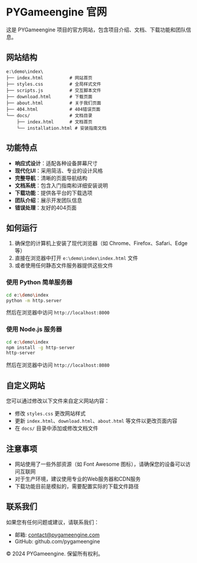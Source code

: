 # PYGameengine 官网

这是 PYGameengine 项目的官方网站，包含项目介绍、文档、下载功能和团队信息。

## 网站结构

```
e:\demo\index\
├── index.html          # 网站首页
├── styles.css          # 全局样式文件
├── scripts.js          # 交互脚本文件
├── download.html       # 下载页面
├── about.html          # 关于我们页面
├── 404.html            # 404错误页面
└── docs/               # 文档目录
    ├── index.html      # 文档首页
    └── installation.html # 安装指南文档
```

## 功能特点

- **响应式设计**：适配各种设备屏幕尺寸
- **现代化UI**：采用简洁、专业的设计风格
- **完整导航**：清晰的页面导航结构
- **文档系统**：包含入门指南和详细安装说明
- **下载功能**：提供各平台的下载选项
- **团队介绍**：展示开发团队信息
- **错误处理**：友好的404页面

## 如何运行

1. 确保您的计算机上安装了现代浏览器（如 Chrome、Firefox、Safari、Edge 等）
2. 直接在浏览器中打开 `e:\demo\index\index.html` 文件
3. 或者使用任何静态文件服务器提供这些文件

### 使用 Python 简单服务器

```bash
cd e:\demo\index
python -m http.server
```

然后在浏览器中访问 `http://localhost:8000`

### 使用 Node.js 服务器

```bash
cd e:\demo\index
npm install -g http-server
http-server
```

然后在浏览器中访问 `http://localhost:8080`

## 自定义网站

您可以通过修改以下文件来自定义网站内容：

- 修改 `styles.css` 更改网站样式
- 更新 `index.html`、`download.html`、`about.html` 等文件以更改页面内容
- 在 `docs/` 目录中添加或修改文档文件

## 注意事项

- 网站使用了一些外部资源（如 Font Awesome 图标），请确保您的设备可以访问互联网
- 对于生产环境，建议使用专业的Web服务器和CDN服务
- 下载功能目前是模拟的，需要配置实际的下载文件路径

## 联系我们

如果您有任何问题或建议，请联系我们：
- 邮箱: contact@pygameengine.com
- GitHub: github.com/pygameengine

© 2024 PYGameengine. 保留所有权利。